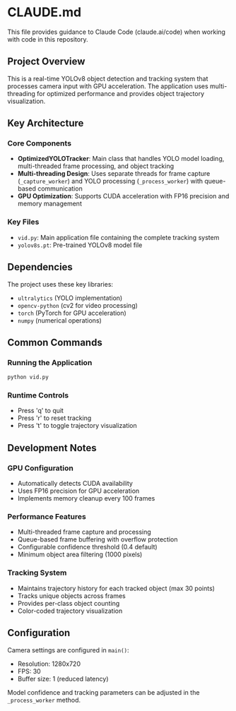 # CLAUDE.md

This file provides guidance to Claude Code (claude.ai/code) when working with code in this repository.

## Project Overview

This is a real-time YOLOv8 object detection and tracking system that processes camera input with GPU acceleration. The application uses multi-threading for optimized performance and provides object trajectory visualization.

## Key Architecture

### Core Components

- **OptimizedYOLOTracker**: Main class that handles YOLO model loading, multi-threaded frame processing, and object tracking
- **Multi-threading Design**: Uses separate threads for frame capture (`_capture_worker`) and YOLO processing (`_process_worker`) with queue-based communication
- **GPU Optimization**: Supports CUDA acceleration with FP16 precision and memory management

### Key Files

- `vid.py`: Main application file containing the complete tracking system
- `yolov8s.pt`: Pre-trained YOLOv8 model file

## Dependencies

The project uses these key libraries:
- `ultralytics` (YOLO implementation)
- `opencv-python` (cv2 for video processing)
- `torch` (PyTorch for GPU acceleration)
- `numpy` (numerical operations)

## Common Commands

### Running the Application
```bash
python vid.py
```

### Runtime Controls
- Press 'q' to quit
- Press 'r' to reset tracking
- Press 't' to toggle trajectory visualization

## Development Notes

### GPU Configuration
- Automatically detects CUDA availability
- Uses FP16 precision for GPU acceleration
- Implements memory cleanup every 100 frames

### Performance Features
- Multi-threaded frame capture and processing
- Queue-based frame buffering with overflow protection
- Configurable confidence threshold (0.4 default)
- Minimum object area filtering (1000 pixels)

### Tracking System
- Maintains trajectory history for each tracked object (max 30 points)
- Tracks unique objects across frames
- Provides per-class object counting
- Color-coded trajectory visualization

## Configuration

Camera settings are configured in `main()`:
- Resolution: 1280x720
- FPS: 30
- Buffer size: 1 (reduced latency)

Model confidence and tracking parameters can be adjusted in the `_process_worker` method.